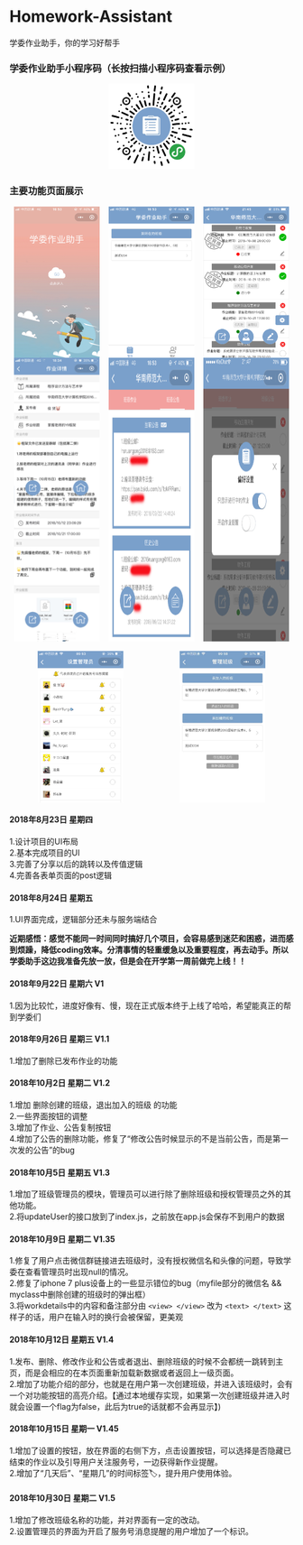 # Homework-Assistant
学委作业助手，你的学习好帮手

### 学委作业助手小程序码（长按扫描小程序码查看示例）
<center>
 <img src="/images/xwzs.jpg" margin=20% width=30% />
</center>

### 主要功能页面展示

<div style="display:flex;justify-content:space-around;"> 

 <img src="/images/bg.png" margin=20% width=30% />
 <img src="/images/myclass.png" margin=20% width=30% />
 <img src="/images/myhomework.jpg" margin=20% width=30% />
 
</div>

<div style="display:flex;justify-content:space-around;"> 
 
 <img src="/images/workdetails.jpg" margin=20% width=30% />
 <img src="/images/announce.png" margin=20% width=30% />
 <img src="/images/set.png" margin=20% width=30% />
 
</div>

<br>

<div style="display:flex;justify-content:space-around;"> 
 
 <img src="/images/setmanager.jpg" margin=20% width=30% />
 <img src="/images/managerclass.jpg" margin=20% width=30% />
 
</div>

#### 2018年8月23日 星期四

1.设计项目的UI布局<br>
2.基本完成项目的UI<br>
3.完善了分享以后的跳转以及传值逻辑<br>
4.完善各表单页面的post逻辑<br>

#### 2018年8月24日 星期五

1.UI界面完成，逻辑部分还未与服务端结合<br>

**近期感悟：感觉不能同一时间同时搞好几个项目，会容易感到迷茫和困惑，进而感到烦躁，降低coding效率。分清事情的轻重缓急以及重要程度，再去动手。所以学委助手这边我准备先放一放，但是会在开学第一周前做完上线！！**


#### 2018年9月22日 星期六 V1

1.因为比较忙，进度好像有、慢，现在正式版本终于上线了哈哈，希望能真正的帮到学委们<br>

#### 2018年9月26日 星期三 V1.1

1.增加了删除已发布作业的功能<br>

#### 2018年10月2日 星期二 V1.2

1.增加 删除创建的班级，退出加入的班级 的功能<br>
2.一些界面按钮的调整<br>
3.增加了作业、公告复制按钮<br>
4.增加了公告的删除功能，修复了“修改公告时候显示的不是当前公告，而是第一次发的公告”的bug<br>

#### 2018年10月5日 星期五 V1.3

1.增加了班级管理员的模块，管理员可以进行除了删除班级和授权管理员之外的其他功能。<br>
2.将updateUser的接口放到了index.js，之前放在app.js会保存不到用户的数据<br>

#### 2018年10月9日 星期二 V1.35

1.修复了用户点击微信群链接进去班级时，没有授权微信名和头像的问题，导致学委在查看管理员时出现null的情况。<br>
2.修复了iphone 7 plus设备上的一些显示错位的bug（myfile部分的微信名 && myclass中删除创建的班级时的弹出框）<br>
3.将workdetails中的内容和备注部分由 ```<view> </view>``` 改为 ```<text> </text>``` 这样子的话，用户在输入时的换行会被保留，更美观<br>

#### 2018年10月12日 星期五 V1.4

1.发布、删除、修改作业和公告或者退出、删除班级的时候不会都统一跳转到主页，而是会相应的在本页面重新加载新数据或者返回上一级页面。<br>
2.增加了功能介绍的部分，也就是在用户第一次创建班级，并进入该班级时，会有一个对功能按钮的高亮介绍。【通过本地缓存实现，如果第一次创建班级并进入时就会设置一个flag为false，此后为true的话就都不会再显示】)<br>

#### 2018年10月15日 星期一 V1.45

1.增加了设置的按钮，放在界面的右侧下方，点击设置按钮，可以选择是否隐藏已结束的作业以及引导用户关注服务号，一边获得新作业提醒。<br>
2.增加了“几天后”、“星期几”的时间标签🏷️，提升用户使用体验。<br>

#### 2018年10月30日 星期二 V1.5
1.增加了修改班级名称的功能，并对界面有一定的改动。<br>
2.设置管理员的界面为开启了服务号消息提醒的用户增加了一个标识。<br>
